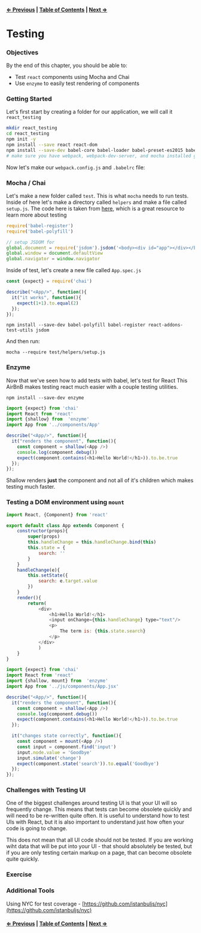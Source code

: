 #### [⇐ Previous](./01-intermediate_react.md) | [Table of Contents](./../readme.md) | [Next ⇒](./03-react_router.md)

# Testing

### Objectives

By the end of this chapter, you should be able to:

- Test `react` components using Mocha and Chai
- Use `enzyme` to easily test rendering of components

### Getting Started

Let's first start by creating a folder for our application, we will call it `react_testing`

```sh
mkdir react_testing
cd react_testing
npm init -y
npm install --save react react-dom
npm install --save-dev babel-core babel-loader babel-preset-es2015 babel-preset-react chai 
# make sure you have webpack, webpack-dev-server, and mocha installed globally
```

Now let's make our `webpack.config.js` and `.babelrc` file:

### Mocha / Chai

Let's make a new folder called `test`. This is what `mocha` needs to run tests. Inside of here let's make a directory called `helpers` and make a file called `setup.js`. The code here is taken from [here](https://github.com/kentcdodds/react-mocha-workshop/blob/master/test/helpers/setup-test-env.js), which is a great resource to learn more about testing

```js
require('babel-register')
require('babel-polyfill')

// setup JSDOM for 
global.document = require('jsdom').jsdom('<body><div id="app"></div></body>')
global.window = document.defaultView
global.navigator = window.navigator
```

Inside of test, let's create a new file called `App.spec.js`

```js
const {expect} = require('chai')

describe("<App/>", function(){
  it("it works", function(){
    expect(1+1).to.equal(2)
  });
});
```

`npm install --save-dev babel-polyfill babel-register react-addons-test-utils jsdom`

And then run:

`mocha --require test/helpers/setup.js`

### Enzyme

Now that we've seen how to add tests with babel, let's test for React This AirBnB makes testing react much easier with a couple testing utilities. 

`npm install --save-dev enzyme`

```js
import {expect} from 'chai'
import React from 'react'
import {shallow} from  'enzyme'
import App from '../components/App'

describe("<App/>", function(){
  it("renders the component", function(){
    const component = shallow(<App />)
    console.log(component.debug())
    expect(component.contains(<h1>Hello World!</h1>)).to.be.true
  });
});
```

Shallow renders **just** the component and not all of it's children which makes testing much faster.

### Testing a DOM environment using `mount`

```js
import React, {Component} from 'react'

export default class App extends Component {
    constructor(props){
        super(props)
        this.handleChange = this.handleChange.bind(this)
        this.state = {
            search: ''
        }
    }
    handleChange(e){
        this.setState({
            search: e.target.value
        })
    }
    render(){
        return(
            <div>
                <h1>Hello World!</h1>
                <input onChange={this.handleChange} type="text"/>
                <p>
                    The term is: {this.state.search}
                </p>
            </div>
            )
    }
}
```

```js
import {expect} from 'chai'
import React from 'react'
import {shallow, mount} from  'enzyme'
import App from '../js/components/App.jsx'

describe("<App/>", function(){
  it("renders the component", function(){
    const component = shallow(<App />)
    console.log(component.debug())
    expect(component.contains(<h1>Hello World!</h1>)).to.be.true
  });

  it("changes state correctly", function(){
    const component = mount(<App />)
    const input = component.find('input')
    input.node.value = 'Goodbye'
    input.simulate('change')
    expect(component.state('search')).to.equal('Goodbye')
  });
});

```

### Challenges with Testing UI

One of the biggest challenges around testing UI is that your UI will so frequently change. This means that tests can become obsolete quickly and will need to be re-written quite often. It is useful to understand how to test UIs with React, but it is also important to understand just how often your code is going to change. 

This does not mean that all UI code should not be tested. If you are working wiht data that will be put into your UI - that should absolutely be tested, but if you are only testing certain markup on a page, that can become obsolete quite quickly.

### Exercise

### Additional Tools

Using NYC for test coverage - [https://github.com/istanbuljs/nyc](https://github.com/istanbuljs/nyc)

#### [⇐ Previous](./01-intermediate_react.md) | [Table of Contents](./../readme.md) | [Next ⇒](./03-react_router.md)
